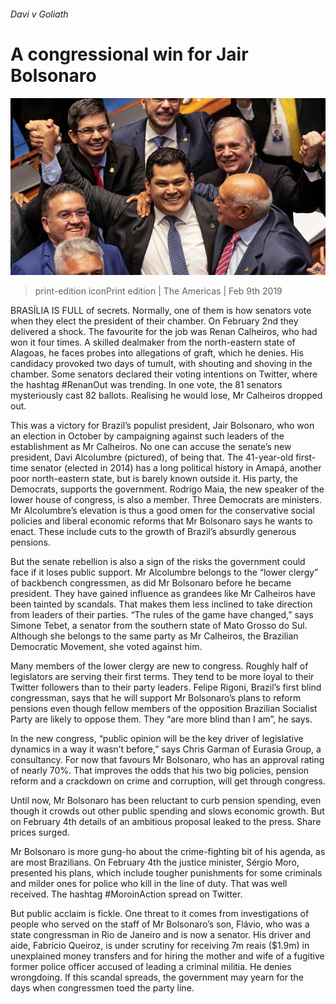 ###### Davi v Goliath

# A congressional win for Jair Bolsonaro 

![image](images/20190209_AMP001_0.jpg) 

> print-edition iconPrint edition | The Americas | Feb 9th 2019 

BRASÍLIA IS FULL of secrets. Normally, one of them is how senators vote when they elect the president of their chamber. On February 2nd they delivered a shock. The favourite for the job was Renan Calheiros, who had won it four times. A skilled dealmaker from the north-eastern state of Alagoas, he faces probes into allegations of graft, which he denies. His candidacy provoked two days of tumult, with shouting and shoving in the chamber. Some senators declared their voting intentions on Twitter, where the hashtag #RenanOut was trending. In one vote, the 81 senators mysteriously cast 82 ballots. Realising he would lose, Mr Calheiros dropped out. 

This was a victory for Brazil’s populist president, Jair Bolsonaro, who won an election in October by campaigning against such leaders of the establishment as Mr Calheiros. No one can accuse the senate’s new president, Davi Alcolumbre (pictured), of being that. The 41-year-old first-time senator (elected in 2014) has a long political history in Amapá, another poor north-eastern state, but is barely known outside it. His party, the Democrats, supports the government. Rodrigo Maia, the new speaker of the lower house of congress, is also a member. Three Democrats are ministers. Mr Alcolumbre’s elevation is thus a good omen for the conservative social policies and liberal economic reforms that Mr Bolsonaro says he wants to enact. These include cuts to the growth of Brazil’s absurdly generous pensions. 

But the senate rebellion is also a sign of the risks the government could face if it loses public support. Mr Alcolumbre belongs to the “lower clergy” of backbench congressmen, as did Mr Bolsonaro before he became president. They have gained influence as grandees like Mr Calheiros have been tainted by scandals. That makes them less inclined to take direction from leaders of their parties. “The rules of the game have changed,” says Simone Tebet, a senator from the southern state of Mato Grosso do Sul. Although she belongs to the same party as Mr Calheiros, the Brazilian Democratic Movement, she voted against him. 

Many members of the lower clergy are new to congress. Roughly half of legislators are serving their first terms. They tend to be more loyal to their Twitter followers than to their party leaders. Felipe Rigoni, Brazil’s first blind congressman, says that he will support Mr Bolsonaro’s plans to reform pensions even though fellow members of the opposition Brazilian Socialist Party are likely to oppose them. They “are more blind than I am”, he says. 

In the new congress, “public opinion will be the key driver of legislative dynamics in a way it wasn’t before,” says Chris Garman of Eurasia Group, a consultancy. For now that favours Mr Bolsonaro, who has an approval rating of nearly 70%. That improves the odds that his two big policies, pension reform and a crackdown on crime and corruption, will get through congress. 

Until now, Mr Bolsonaro has been reluctant to curb pension spending, even though it crowds out other public spending and slows economic growth. But on February 4th details of an ambitious proposal leaked to the press. Share prices surged. 

Mr Bolsonaro is more gung-ho about the crime-fighting bit of his agenda, as are most Brazilians. On February 4th the justice minister, Sérgio Moro, presented his plans, which include tougher punishments for some criminals and milder ones for police who kill in the line of duty. That was well received. The hashtag #MoroinAction spread on Twitter. 

But public acclaim is fickle. One threat to it comes from investigations of people who served on the staff of Mr Bolsonaro’s son, Flávio, who was a state congressman in Rio de Janeiro and is now a senator. His driver and aide, Fabricio Queiroz, is under scrutiny for receiving 7m reais ($1.9m) in unexplained money transfers and for hiring the mother and wife of a fugitive former police officer accused of leading a criminal militia. He denies wrongdoing. If this scandal spreads, the government may yearn for the days when congressmen toed the party line. 

